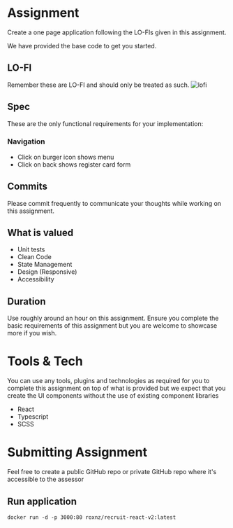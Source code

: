 # Assignment

Create a one page application following the LO-FIs given in this assignment.

We have provided the base code to get you started.

## LO-FI

Remember these are LO-FI and should only be treated as such.
![lofi](https://raw.githubusercontent.com/EdenCoNz/recruit-react/master/lofi.png)

## Spec

These are the only functional requirements for your implementation:

### Navigation

- Click on burger icon shows menu
- Click on back shows register card form

## Commits

Please commit frequently to communicate your thoughts while working on this assignment.

## What is valued

- Unit tests
- Clean Code
- State Management
- Design (Responsive)
- Accessibility

## Duration

Use roughly around an hour on this assignment. Ensure you complete the basic requirements of this assignment but you are welcome to showcase more if you wish.

# Tools & Tech

You can use any tools, plugins and technologies as required for you to complete this assignment on top of what is provided but we expect that you create the UI components without the use of existing component libraries

- React
- Typescript
- SCSS

# Submitting Assignment

Feel free to create a public GitHub repo or private GitHub repo where it's accessible to the assessor


## Run application 
`docker run -d -p 3000:80 roxnz/recruit-react-v2:latest`